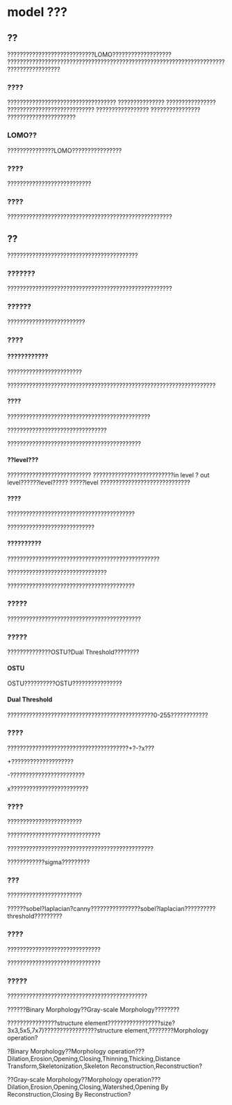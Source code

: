 # model ???

## ??

????????????????????????????LOMO???????????????????
???????????????????????????????????????????????????????????????????????????????????????

### ????

???????????????????????????????????
???????????????
????????????????
????????????????????????????
?????????????????
????????????????
??????????????????????

### LOMO??

???????????????LOMO????????????????

### ????

???????????????????????????

### ????

?????????????????????????????????????????????????????

## ??

??????????????????????????????????????????

### ???????

?????????????????????????????????????????????????????

### ??????

?????????????????????????

### ????

#### ????????????

????????????????????????

???????????????????????????????????????????????????????????????????

#### ????

??????????????????????????????????????????????

????????????????????????????????

???????????????????????????????????????????

#### ??level???

???????????????????????????
??????????????????????????in level ? out level??????level?????
?????level ?????????????????????????????

#### ????

?????????????????????????????????????????

????????????????????????????

#### ??????????

?????????????????????????????????????????????????

????????????????????????????????

?????????????????????????????????????????

### ?????

???????????????????????????????????????????

### ?????

??????????????OSTU?Dual Threshold????????

#### OSTU

OSTU??????????OSTU????????????????

#### Dual Threshold

???????????????????????????????????????????????0-255????????????

### ????

???????????????????????????????????????+?-?x???

+????????????????????

-????????????????????????

x?????????????????????????

### ????

????????????????????????

??????????????????????????????

???????????????????????????????????????????????

????????????sigma?????????

### ???

????????????????????????

??????sobel?laplacian?canny????????????????sobel?laplacian??????????threshold?????????

### ????

??????????????????????????????

??????????????????????????????

### ?????

?????????????????????????????????????????????

??????Binary Morphology??Gray-scale Morphology????????

????????????????structure element?????????????????size?3x3,5x5,7x7)?????????????????structure element,????????Morphology operation?

?Binary Morphology??Morphology operation???Dilation,Erosion,Opening,Closing,Thinning,Thicking,Distance Transform,Skeletonization,Skeleton Reconstruction,Reconstruction?

??Gray-scale Morphology??Morphology operation???Dilation,Erosion,Opening,Closing,Watershed,Opening By Reconstruction,Closing By Reconstruction?
